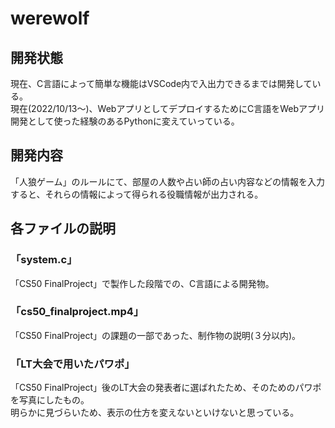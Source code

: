 # werewolf

## 開発状態
現在、C言語によって簡単な機能はVSCode内で入出力できるまでは開発している。<br>
現在(2022/10/13～)、WebアプリとしてデプロイするためにC言語をWebアプリ開発として使った経験のあるPythonに変えていっている。

## 開発内容
「人狼ゲーム」のルールにて、部屋の人数や占い師の占い内容などの情報を入力すると、それらの情報によって得られる役職情報が出力される。

## 各ファイルの説明
### 「system.c」
「CS50 FinalProject」で製作した段階での、C言語による開発物。

### 「cs50_finalproject.mp4」
「CS50 FinalProject」の課題の一部であった、制作物の説明(３分以内)。

### 「LT大会で用いたパワポ」
「CS50 FinalProject」後のLT大会の発表者に選ばれたため、そのためのパワポを写真にしたもの。<br>
明らかに見づらいため、表示の仕方を変えないといけないと思っている。
